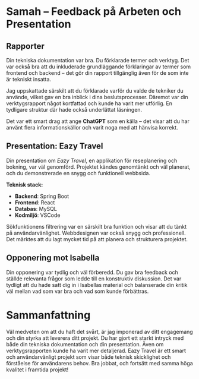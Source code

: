 # Samah – Feedback på Arbeten och Presentation

## Rapporter

Din tekniska dokumentation var bra. Du förklarade termer och verktyg. Det var också bra att du inkluderade grundläggande förklaringar av termer som frontend och backend – det gör din rapport tillgänglig även för de som inte är tekniskt insatta.

Jag uppskattade särskilt att du förklarade varför du valde de tekniker du använde, vilket gav en bra inblick i dina beslutsprocesser. Däremot var din verktygsrapport något kortfattad och kunde ha varit mer utförlig. En tydligare struktur där hade också underlättat läsningen.

Det var ett smart drag att ange **ChatGPT** som en källa – det visar att du har använt flera informationskällor och varit noga med att hänvisa korrekt.

## Presentation: Eazy Travel

Din presentation om _Eazy Travel_, en applikation för reseplanering och bokning, var väl genomförd. Projektet kändes genomtänkt och väl planerat, och du demonstrerade en snygg och funktionell webbsida.

**Teknisk stack:**

- **Backend**: Spring Boot
- **Frontend**: React
- **Databas**: MySQL
- **Kodmiljö**: VSCode

Sökfunktionens filtrering var en särskilt bra funktion och visar att du tänkt på användarvänlighet. Webbdesignen var också snygg och professionell. Det märktes att du lagt mycket tid på att planera och strukturera projektet.

## Opponering mot Isabella

Din opponering var tydlig och väl förberedd. Du gav bra feedback och ställde relevanta frågor som ledde till en konstruktiv diskussion. Det var tydligt att du hade satt dig in i Isabellas material och balanserade din kritik väl mellan vad som var bra och vad som kunde förbättras.

# Sammanfattning

Väl medveten om att du haft det svårt, är jag imponerad av ditt engagemang och din styrka att leverera ditt projekt. Du har gjort ett starkt intryck med både din tekniska dokumentation och din presentation. Även om verktygsrapporten kunde ha varit mer detaljerad. Eazy Travel är ett smart och användarvänligt projekt som visar både teknisk skicklighet och förståelse för användarens behov. Bra jobbat, och fortsätt med samma höga kvalitet i framtida projekt!

